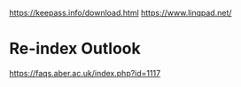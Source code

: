 https://keepass.info/download.html
https://www.linqpad.net/

# Re-index Outlook
https://faqs.aber.ac.uk/index.php?id=1117
